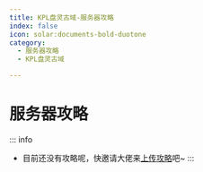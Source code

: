 ```yaml
---
title: KPL盘灵古域-服务器攻略
index: false
icon: solar:documents-bold-duotone
category:
  - 服务器攻略
  - KPL盘灵古域

---
```


# 服务器攻略

:::  info

* 目前还没有攻略呢，快邀请大佬来[上传攻略](https://servers.panling.link/other/post)吧~
:::
